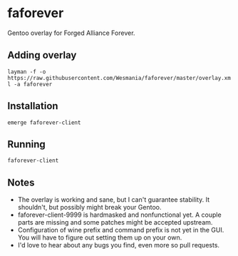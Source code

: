 # faforever
Gentoo overlay for Forged Alliance Forever.

## Adding overlay
`layman -f -o https://raw.githubusercontent.com/Wesmania/faforever/master/overlay.xml -a faforever`

## Installation
`emerge faforever-client`

## Running

`faforever-client`

## Notes
- The overlay is working and sane, but I can't guarantee stability. It shouldn't, but possibly might break your Gentoo.
- faforever-client-9999 is hardmasked and nonfunctional yet. A couple parts are missing and some patches might be accepted upstream.
- Configuration of wine prefix and command prefix is not yet in the GUI. You will have to figure out setting them up on your own.
- I'd love to hear about any bugs you find, even more so pull requests.
